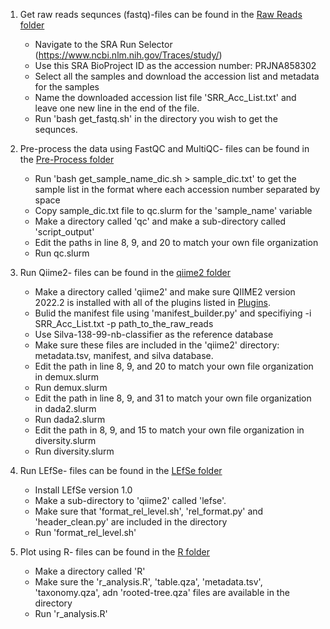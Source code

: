 1. Get raw reads sequnces (fastq)-files can be found in the [Raw Reads folder](https://github.com/ereisher/Final_Project/tree/main/rawreads)
    - Navigate to the SRA Run Selector (https://www.ncbi.nlm.nih.gov/Traces/study/)
    - Use this SRA BioProject ID as the accession number: PRJNA858302
    - Select all the samples and download the accession list and metadata for the samples
    - Name the downloaded accession list file 'SRR_Acc_List.txt' and leave one new line in the end of the file. 
    - Run 'bash get_fastq.sh' in the directory you wish to get the sequnces.

2. Pre-process the data using FastQC and MultiQC- files can be found in the [Pre-Process folder](https://github.com/ereisher/Final_Project/tree/main/Pre-Process)
    - Run 'bash get_sample_name_dic.sh > sample_dic.txt' to get the sample list in the format where each accession number separated by space
    - Copy sample_dic.txt file to qc.slurm for the 'sample_name' variable 
    - Make a directory called 'qc' and make a sub-directory called 'script_output'
    - Edit the paths in line 8, 9, and 20 to match your own file organization 
    - Run qc.slurm

3. Run Qiime2- files can be found in the [qiime2 folder](https://github.com/ereisher/Final_Project/tree/main/qiime2)
    - Make a directory called 'qiime2' and make sure QIIME2 version 2022.2 is installed with all of the plugins listed in [Plugins](https://github.com/ereisher/Final_Project/blob/main/plugins.md). 
    - Bulid the manifest file using 'manifest_builder.py' and specifiying -i SRR_Acc_List.txt -p path_to_the_raw_reads
    - Use Silva-138-99-nb-classifier as the reference database
    - Make sure these files are included in the 'qiime2' directory: metadata.tsv, manifest, and silva database.
    - Edit the path in line 8, 9, and 20 to match your own file organization in demux.slurm
    - Run demux.slurm
    - Edit the path in line 8, 9, and 31 to match your own file organization in dada2.slurm
    - Run dada2.slurm
    - Edit the path in 8, 9, and 15 to match your own file organization in diversity.slurm
    - Run diversity.slurm
      
4. Run LEfSe- files can be found in the [LEfSe folder](https://github.com/ereisher/Final_Project/tree/main/LEfSe)
    - Install LEfSe version 1.0
    - Make a sub-directory to 'qiime2' called 'lefse'.
    - Make sure that 'format_rel_level.sh', 'rel_format.py' and 'header_clean.py' are included in the directory
    - Run 'format_rel_level.sh'
6. Plot using R- files can be found in the [R folder](https://github.com/ereisher/Final_Project/blob/main/R/r_analysis.R)
    - Make a directory called 'R'
    - Make sure the 'r_analysis.R', 'table.qza', 'metadata.tsv', 'taxonomy.qza', adn 'rooted-tree.qza' files are available in the directory
    - Run 'r_analysis.R'

